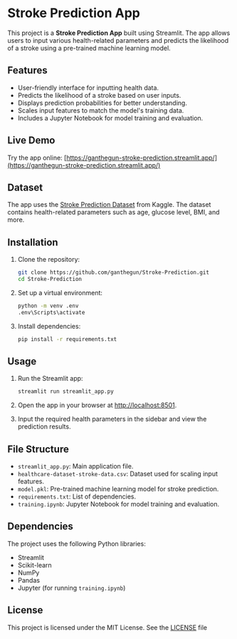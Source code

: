 # Stroke Prediction App

This project is a **Stroke Prediction App** built using Streamlit. The app allows users to input various health-related parameters and predicts the likelihood of a stroke using a pre-trained machine learning model.

## Features

- User-friendly interface for inputting health data.
- Predicts the likelihood of a stroke based on user inputs.
- Displays prediction probabilities for better understanding.
- Scales input features to match the model's training data.
- Includes a Jupyter Notebook for model training and evaluation.

## Live Demo

Try the app online: [https://ganthegun-stroke-prediction.streamlit.app/](https://ganthegun-stroke-prediction.streamlit.app/)

## Dataset

The app uses the [Stroke Prediction Dataset](https://www.kaggle.com/datasets/fedesoriano/stroke-prediction-dataset) from Kaggle. The dataset contains health-related parameters such as age, glucose level, BMI, and more.

## Installation

1. Clone the repository:
    ```bash
    git clone https://github.com/ganthegun/Stroke-Prediction.git
    cd Stroke-Prediction
    ```

2. Set up a virtual environment:
    ```bash
    python -m venv .env
    .env\Scripts\activate
    ```

3. Install dependencies:
    ```bash
    pip install -r requirements.txt
    ```

## Usage

1. Run the Streamlit app:
    ```bash
    streamlit run streamlit_app.py
    ```

2. Open the app in your browser at [http://localhost:8501](http://localhost:8501).

3. Input the required health parameters in the sidebar and view the prediction results.

## File Structure

- `streamlit_app.py`: Main application file.
- `healthcare-dataset-stroke-data.csv`: Dataset used for scaling input features.
- `model.pkl`: Pre-trained machine learning model for stroke prediction.
- `requirements.txt`: List of dependencies.
- `training.ipynb`: Jupyter Notebook for model training and evaluation.

## Dependencies

The project uses the following Python libraries:

- Streamlit
- Scikit-learn
- NumPy
- Pandas
- Jupyter (for running `training.ipynb`)

## License

This project is licensed under the MIT License. See the [LICENSE](LICENSE) file